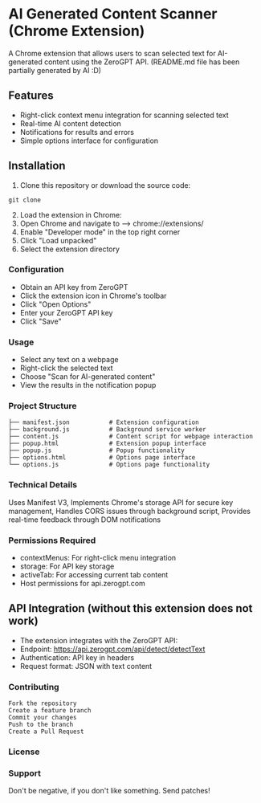 # AI Generated Content Scanner (Chrome Extension)
A Chrome extension that allows users to scan selected text for AI-generated content using the ZeroGPT API. (README.md file has been partially generated by AI :D)

## Features
- Right-click context menu integration for scanning selected text
- Real-time AI content detection
- Notifications for results and errors
- Simple options interface for configuration
  
## Installation
1. Clone this repository or download the source code:
```
git clone
```
2. Load the extension in Chrome:
3. Open Chrome and navigate to --> chrome://extensions/
4. Enable "Developer mode" in the top right corner
5. Click "Load unpacked"
6. Select the extension directory

### Configuration
- Obtain an API key from ZeroGPT
- Click the extension icon in Chrome's toolbar
- Click "Open Options"
- Enter your ZeroGPT API key
- Click "Save"

### Usage
- Select any text on a webpage
- Right-click the selected text
- Choose "Scan for AI-generated content"
- View the results in the notification popup

### Project Structure
```
├── manifest.json           # Extension configuration 
├── background.js           # Background service worker 
├── content.js              # Content script for webpage interaction 
├── popup.html              # Extension popup interface
├── popup.js                # Popup functionality
├── options.html            # Options page interface
└── options.js              # Options page functionality
```

### Technical Details
Uses Manifest V3, Implements Chrome's storage API for secure key management, Handles CORS issues through background script, Provides real-time feedback through DOM notifications

### Permissions Required
- contextMenus: For right-click menu integration
- storage: For API key storage
- activeTab: For accessing current tab content
- Host permissions for api.zerogpt.com

## API Integration (without this extension does not work)
- The extension integrates with the ZeroGPT API:
- Endpoint: https://api.zerogpt.com/api/detect/detectText
- Authentication: API key in headers
- Request format: JSON with text content


### Contributing
```
Fork the repository
Create a feature branch
Commit your changes
Push to the branch
Create a Pull Request
```

### License


### Support
Don't be negative, if you don't like something. Send patches!
